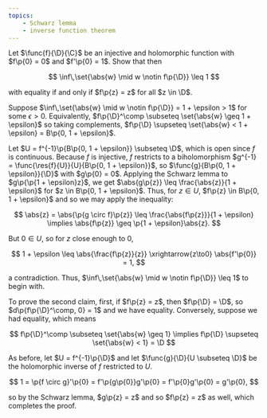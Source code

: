 ```yaml
---
topics:
    - Schwarz lemma
    - inverse function theorem
---
```


<problem>

Let $\func{f}{\D}{\C}$ be an injective and holomorphic function with $f\p{0} = 0$ and $f'\p{0} = 1$. Show that then

$$
\inf\,\set{\abs{w} \mid w \notin f\p{\D}} \leq 1
$$

with equality if and only if $f\p{z} = z$ for all $z \in \D$.

</problem>

<solution>

Suppose $\inf\,\set{\abs{w} \mid w \notin f\p{\D}} = 1 + \epsilon > 1$ for some $\epsilon > 0$. Equivalently, $f\p{\D}^\comp \subseteq \set{\abs{w} \geq 1 + \epsilon}$ so taking complements, $f\p{\D} \supseteq \set{\abs{w} < 1 + \epsilon} = B\p{0, 1 + \epsilon}$.

Let $U = f^{-1}\p{B\p{0, 1 + \epsilon}} \subseteq \D$, which is open since $f$ is continuous. Because $f$ is injective, $f$ restricts to a biholomorphism $g^{-1} = \func{\res{f}{U}}{U}{B\p{0, 1 + \epsilon}}$, so $\func{g}{B\p{0, 1 + \epsilon}}{\D}$ with $g\p{0} = 0$. Applying the Schwarz lemma to $g\p{\p{1 + \epsilon}z}$, we get $\abs{g\p{z}} \leq \frac{\abs{z}}{1 + \epsilon}$ for $z \in B\p{0, 1 + \epsilon}$. Thus, for $z \in U$, $f\p{z} \in B\p{0, 1 + \epsilon}$ and so we may apply the inequality:

$$
\abs{z} = \abs{\p{g \circ f}\p{z}} \leq \frac{\abs{f\p{z}}}{1 + \epsilon}
\implies \abs{f\p{z}} \geq \p{1 + \epsilon}\abs{z}.
$$

But $0 \in U$, so for $z$ close enough to $0$,

$$
1 + \epsilon \leq \abs{\frac{f\p{z}}{z}} \xrightarrow{z\to0} \abs{f'\p{0}} = 1,
$$

a contradiction. Thus, $\inf\,\set{\abs{w} \mid w \notin f\p{\D}} \leq 1$ to begin with.

To prove the second claim, first, if $f\p{z} = z$, then $f\p{\D} = \D$, so $d\p{f\p{\D}^\comp, 0} = 1$ and we have equality. Conversely, suppose we had equality, which means

$$
f\p{\D}^\comp \subseteq \set{\abs{w} \geq 1}
\implies f\p{\D} \supseteq \set{\abs{w} < 1} = \D
$$

As before, let $U = f^{-1}\p{\D}$ and let $\func{g}{\D}{U \subseteq \D}$ be the holomorphic inverse of $f$ restricted to $U$.

$$
1
    = \p{f \circ g}'\p{0}
    = f'\p{g\p{0}}g'\p{0}
    = f'\p{0}g'\p{0}
    = g'\p{0},
$$

so by the Schwarz lemma, $g\p{z} = z$ and so $f\p{z} = z$ as well, which completes the proof.

</solution>
